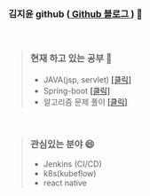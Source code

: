 ### 김지윤 github (<a href ="https://jiyun1006.github.io/"> Github 블로그 </a>) 👋   

<br>

>### 현재 하고 있는 공부 🤔        
>- JAVA(jsp, servlet) <a href = "https://github.com/jiyun1006/java_web-jsp-servlet"> [클릭] </a>     
>- Spring-boot <a href = "https://github.com/jiyun1006/springboot-aws"> [클릭] </a>
>- 알고리즘 문제 풀이 <a href ="https://github.com/jiyun1006/algorithm"> [클릭] </a>   

<br>

>### 관심있는 분야 😄     
>- Jenkins (CI/CD)
>- k8s(kubeflow)
>- react native




<!--
**jiyun1006/jiyun1006** is a ✨ _special_ ✨ repository because its `README.md` (this file) appears on your GitHub profile.

Here are some ideas to get you started:

- 🔭 I’m currently working on ...
- 🌱 I’m currently learning ...
- 👯 I’m looking to collaborate on ...
- 🤔 I’m looking for help with ...
- 💬 Ask me about ...
- 📫 How to reach me: ...
- 😄 Pronouns: ...
- ⚡ Fun fact: ...
-->
